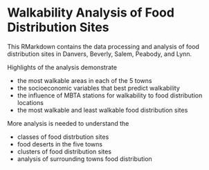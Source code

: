 # Walkability Analysis of Food Distribution Sites

This RMarkdown contains the data processing and analysis of food distribution sites in Danvers, Beverly, Salem, Peabody, and Lynn.

Highlights of the analysis demonstrate 

- the most walkable areas in each of the 5 towns
- the socioeconomic variables that best predict walkability 
- the influence of MBTA stations for walkability to food distribution locations 
- the most walkable and least walkable food distribution sites

More analysis is needed to understand the
- classes of food distrbution sites
- food deserts in the five towns
- clusters of food distribution sites
- analysis of surrounding towns food distribution

